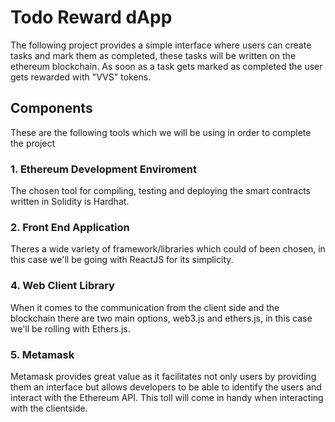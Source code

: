 # Todo Reward dApp

The following project provides a simple interface where users can create tasks and mark them as completed, these tasks will be written on the ethereum blockchain. As soon as a task gets marked as completed the user gets rewarded with "VVS" tokens.

## Components

These are the following tools which we will be using in order to complete the project

### 1. Ethereum Development Enviroment

The chosen tool for compiling, testing and deploying the smart contracts written in Solidity is Hardhat.

### 2. Front End Application

Theres a wide variety of framework/libraries which could of been chosen, in this case we'll be going with ReactJS for its simplicity.

### 4. Web Client Library

When it comes to the communication from the client side and the blockchain there are two main options, web3.js and ethers.js, in this case we'll be rolling with Ethers.js.

### 5. Metamask

Metamask provides great value as it facilitates not only users by providing them an interface but allows developers to be able to identify the users and interact with the Ethereum API. This toll will come in handy when interacting with the clientside.
